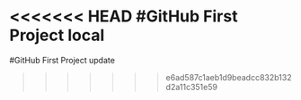 <<<<<<< HEAD
#GitHub First Project local
=======
#GitHub First Project update
>>>>>>> e6ad587c1aeb1d9beadcc832b132d2a11c351e59
